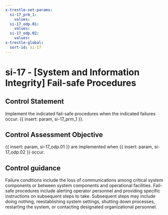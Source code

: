 ```yaml
---
x-trestle-set-params:
  si-17_prm_1:
    values:
  si-17_odp.01:
    values:
  si-17_odp.02:
    values:
x-trestle-global:
  sort-id: si-17
---
```


# si-17 - \[System and Information Integrity\] Fail-safe Procedures

## Control Statement

Implement the indicated fail-safe procedures when the indicated failures occur: {{ insert: param, si-17_prm_1 }}.

## Control Assessment Objective

 {{ insert: param, si-17_odp.01 }} are implemented when {{ insert: param, si-17_odp.02 }} occur.

## Control guidance

Failure conditions include the loss of communications among critical system components or between system components and operational facilities. Fail-safe procedures include alerting operator personnel and providing specific instructions on subsequent steps to take. Subsequent steps may include doing nothing, reestablishing system settings, shutting down processes, restarting the system, or contacting designated organizational personnel.
